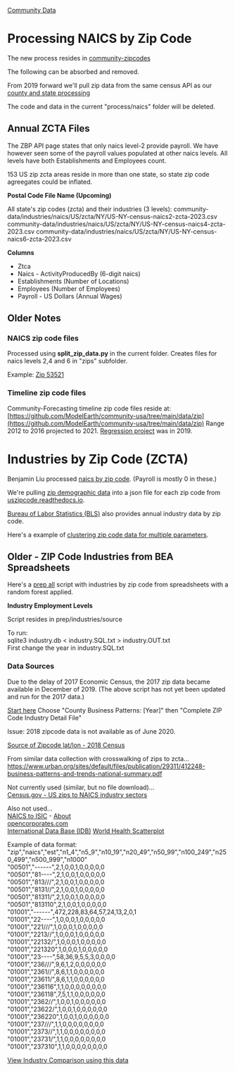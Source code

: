 [Community Data](../../)

# Processing NAICS by Zip Code

The new process resides in [community-zipcodes](/community-zipcodes)

The following can be absorbed and removed.

From 2019 forward we'll pull zip data from the same census API as our [county and state processing](/data-pipeline/industries/naics/)

The code and data in the current "process/naics" folder will be deleted.


## Annual ZCTA Files

The ZBP API page states that only naics level-2 provide payroll.
We have however seen some of the payroll values populated at other naics levels.
All levels have both Establishments and Employees count.

<!--
[View Data by Zip](https://model.earth/zip/io/#zip=30318)
[Process Timelines](/data-pipeline/timelines/prep/all)
-->

153 US zip zcta areas reside in more than one state, so state zip code agreegates could be inflated.

**Postal Code File Name (Upcoming)**

All state's zip codes (zcta) and their industries (3 levels):
community-data/industries/naics/US/zcta/NY/US-NY-census-naics2-zcta-2023.csv
community-data/industries/naics/US/zcta/NY/US-NY-census-naics4-zcta-2023.csv
community-data/industries/naics/US/zcta/NY/US-NY-census-naics6-zcta-2023.csv

**Columns**
- Ztca
- Naics - ActivityProducedBy (6-digit naics)  
- Establishments (Number of Locations)
- Employees (Number of Employees)  
- Payroll - US Dollars (Annual Wages)<!--
Population - Included with our [Machine Learning](/machine-learning/) output
Sqkm or Sqmiles - To be added -->

<!--
**Postal Code File Name (OLD)**

https://github.com/ModelEarth/community-data/tree/master/process/naics/zips/30501

[CountryCode] - zip[5-digit postalcode] - census - naics level (2, 4, 6) - year

US-zip-census-naics2-2020.csv
US-zip-census-naics4-2020.csv
US-zip-census-naics6-2020.csv

These will reside in 1/2/3/4/5 folders:

US-zip30318-census-naics2-2020.csv
US-zip30318-census-naics4-2020.csv
US-zip30318-census-naics6-2020.csv
-->

## Older Notes

### NAICS zip code files

Processed using <b>split\_zip\_data.py</b> in the current folder.
Creates files for naics levels 2,4 and 6 in "zips" subfolder.

Example:
[Zip 53521](https://github.com/ModelEarth/community-data/tree/master/us/zipcodes/naics/5/3/5/2/1)



### Timeline zip code files

Community-Forecasting timeline zip code files reside at:  
[https://github.com/ModelEarth/community-usa/tree/main/data/zip](https://github.com/ModelEarth/community-usa/tree/main/data/zip)
Range 2012 to 2016 projected to 2021. [Regression project](/community-forecasting/?page=zip/#zip=30318) was in 2019.


# Industries by Zip Code (ZCTA)

Benjamin Liu processed [naics by zip code](https://github.com/modelearth/community-data/tree/master/process/naics). (Payroll is mostly 0 in these.)

We're pulling [zip demographic data](../../zip/io/) into a json file for each zip code from [uszipcode.readthedocs.io](https://uszipcode.readthedocs.io/01-Tutorial/index.html).  

[Bureau of Labor Statistics (BLS)](https://www.bls.gov/data/) also provides annual industry data by zip code.

Here's a example of [clustering zip code data for multiple parameters](../../community/zip/leaflet/#columns=JobsAgriculture:50;JobsManufacturing:50).  


## Older - ZIP Code Industries from BEA Spreadsheets


Here's a [prep all](/community/prep/all/) script with industries by zip code from spreadsheets with a random forest applied. 


<b>Industry Employment Levels</b><br>

Script resides in prep/industries/source

To run:  
sqlite3 industry.db < industry.SQL.txt > industry.OUT.txt  
First change the year in industry.SQL.txt  

### Data Sources

Due to the delay of 2017 Economic Census, the 2017 zip data became available in December of 2019. (The above script has not yet been updated and run for the 2017 data.)  
<!--
Companies per industry within each zipcode. Normally these are available annually at the end April, but the [ 2019 release will be in November and December](https://www.census.gov/programs-surveys/cbp/news-updates/updates/dec-2018.html) due to the delay of 2017 Economic Census.  
-->
[Start here](https://www.census.gov/programs-surveys/cbp/data/datasets.html) 
Choose "County Business Patterns: [Year]" then "Complete ZIP Code Industry Detail File"  

Issue: 2018 zipcode data is not available as of June 2020.  

[Source of Zipcode lat/lon - 2018 Census](https://www.census.gov/geo/maps-data/data/gazetteer2018.html)  

From similar data collection with crosswalking of zips to zcta...  
https://www.urban.org/sites/default/files/publication/29311/412248-business-patterns-and-trends-national-summary.pdf


Not currently used (similar, but no file download)...  
[Census.gov - US zips to NAICS industry sectors](https://www.census.gov/data/developers/data-sets/cbp-nonemp-zbp/zbp-api.html)   

Also not used...  
[NAICS to ISIC](https://www.census.gov/eos/www/naics/concordances/concordances.html) -
[About](https://blog.opencorporates.com/2018/01/18/new-feature-global-industry-codes/)  
[opencorporates.com](https://opencorporates.com/info/networks)  
[International Data Base (IDB)](https://www.census.gov/programs-surveys/international-programs/about/idb.html)
[World Health Scatterplot](http://bl.ocks.org/msbarry/9911363)

Example of data format:  
"zip","naics","est","n1_4","n5_9","n10_19","n20_49","n50_99","n100_249","n250_499","n500_999","n1000"  
"00501","------",2,1,0,0,1,0,0,0,0,0  
"00501","81----",2,1,0,0,1,0,0,0,0,0  
"00501","813///",2,1,0,0,1,0,0,0,0,0  
"00501","8131//",2,1,0,0,1,0,0,0,0,0  
"00501","81311/",2,1,0,0,1,0,0,0,0,0  
"00501","813110",2,1,0,0,1,0,0,0,0,0  
"01001","------",472,228,83,64,57,24,13,2,0,1  
"01001","22----",1,0,0,0,1,0,0,0,0,0  
"01001","221///",1,0,0,0,1,0,0,0,0,0  
"01001","2213//",1,0,0,0,1,0,0,0,0,0  
"01001","22132/",1,0,0,0,1,0,0,0,0,0  
"01001","221320",1,0,0,0,1,0,0,0,0,0  
"01001","23----",58,36,9,5,5,3,0,0,0,0  
"01001","236///",9,6,1,2,0,0,0,0,0,0  
"01001","2361//",8,6,1,1,0,0,0,0,0,0  
"01001","23611/",8,6,1,1,0,0,0,0,0,0  
"01001","236116",1,1,0,0,0,0,0,0,0,0  
"01001","236118",7,5,1,1,0,0,0,0,0,0  
"01001","2362//",1,0,0,1,0,0,0,0,0,0  
"01001","23622/",1,0,0,1,0,0,0,0,0,0  
"01001","236220",1,0,0,1,0,0,0,0,0,0  
"01001","237///",1,1,0,0,0,0,0,0,0,0  
"01001","2373//",1,1,0,0,0,0,0,0,0,0  
"01001","23731/",1,1,0,0,0,0,0,0,0,0  
"01001","237310",1,1,0,0,0,0,0,0,0,0  


<a href="/localsite/info/">View Industry Comparison using this data</a>  
